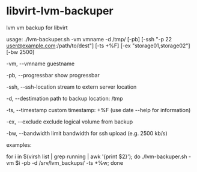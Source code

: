 libvirt-lvm-backuper
====================

lvm vm backup for libvirt


usage: ./lvm-backuper.sh -vm vmname -d /tmp/ [-pb] [-ssh "-p 22 user@example.com:/path/to/dest"] [-ts +%F] [-ex "storage01,storage02"] [-bw 2500]

-vm, 		--vmname 	    	guestname

-pb,	--progressbar	show progressbar

-ssh,   --ssh-location 	stream to extern server location

-d, 		--destimation 	path to backup location: /tmp

-ts,		--timestamp	    custom timestamp: +%F (use date --help for information)

-ex,    --exclude       exclude logical volume from backup

-bw,    --bandwidth     limit bandwidth for ssh upload (e.g. 2500 kb/s)


examples:

for i in $(virsh list | grep running | awk '{print $2}'); do ./lvm-backuper.sh -vm $i -pb -d /srv/lvm_backups/ -ts +%w; done
